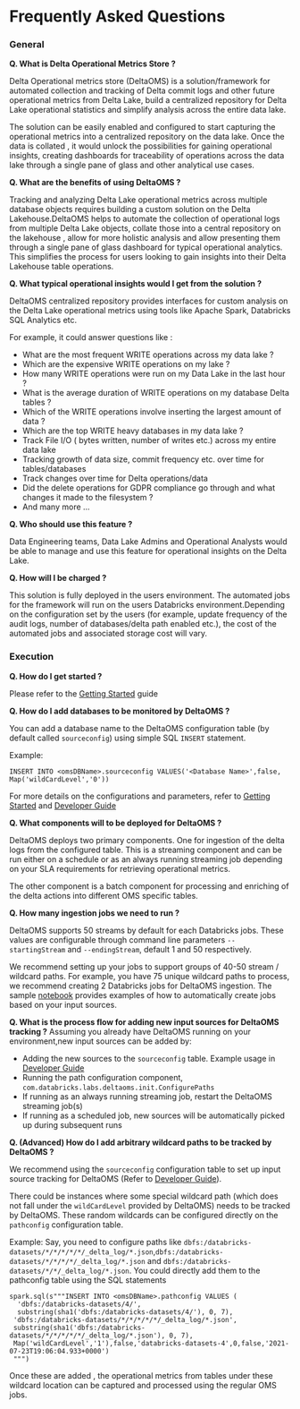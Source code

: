 # Frequently Asked Questions

### General

**Q. What is Delta Operational Metrics Store ?**

Delta Operational metrics store (DeltaOMS) is a solution/framework for automated collection 
and tracking of Delta commit logs and other future operational metrics from Delta Lake, 
build a centralized repository for Delta Lake operational statistics and simplify analysis 
across the entire data lake.

The solution can be easily enabled and configured to start capturing the operational metrics into a 
centralized repository on the data lake. Once the data is collated , it would unlock the 
possibilities for gaining operational insights, creating dashboards for traceability of operations 
across the data lake through a single pane of glass and other analytical use cases.

**Q. What are the benefits of using DeltaOMS ?**

Tracking and analyzing Delta Lake operational metrics across multiple database objects requires 
building a custom solution on the Delta Lakehouse.DeltaOMS helps to automate the collection of 
operational logs from multiple Delta Lake objects, collate those into a central repository on 
the lakehouse , allow for more holistic analysis and allow presenting them through 
a single pane of glass dashboard for typical operational analytics. 
This simplifies the process for users looking to gain insights into their Delta Lakehouse table operations.

**Q. What typical operational insights would I get from the solution ?**

DeltaOMS centralized repository provides interfaces for custom analysis on the Delta Lake 
operational metrics using tools like Apache Spark, Databricks SQL Analytics etc. 

For example, it could answer questions like :

- What are the most frequent WRITE operations across my data lake ?
- Which are the expensive WRITE operations on my lake ?
- How many WRITE operations were run on my Data Lake in the last hour ?
- What is the average duration of WRITE operations on my database Delta tables ?
- Which of the WRITE operations involve inserting the largest amount of data ?
- Which are the top WRITE heavy databases in my data lake ?
- Track File I/O ( bytes written, number of writes etc.) across my entire data lake 
- Tracking growth of data size, commit frequency etc. over time for tables/databases
- Track changes over time for Delta operations/data
- Did the delete operations for GDPR compliance go through and what changes it made to the filesystem ?
- And many more ...

**Q. Who should use this feature ?**

Data Engineering teams, Data Lake Admins and Operational Analysts would be able to 
manage and use this feature for operational insights on the Delta Lake. 

**Q. How will I be charged ?**

This solution is fully deployed in the users environment. The automated jobs for the framework 
will run on the users Databricks environment.Depending on the configuration set by the users 
(for example, update frequency of the audit logs, number of databases/delta path enabled etc.), 
the cost of the automated jobs and associated storage cost will vary. 

### Execution

**Q. How do I get started ?**

Please refer to the [Getting Started](./GETTING%20STARTED.md) guide

**Q. How do I add databases to be monitored by DeltaOMS ?**

You can add a database name to the DeltaOMS configuration table (by default called `sourceconfig`) 
using simple SQL `INSERT` statement.

Example:

`INSERT INTO <omsDBName>.sourceconfig VALUES('<Database Name>',false, Map('wildCardLevel','0'))`

For more details on the configurations and parameters, refer to [Getting Started](./GETTING%20STARTED.md) 
and [Developer Guide](./DEVELOPER.md)  

**Q. What components will to be deployed for DeltaOMS ?**

DeltaOMS deploys two primary components. One for ingestion of the delta logs from the configured 
table. This is a streaming component and can be run either on a schedule or as an always running 
streaming job depending on your SLA requirements for retrieving operational metrics.

The other component is a batch component for processing and enriching of the delta actions 
into different OMS specific tables.

**Q. How many ingestion jobs we need to run ?**

DeltaOMS supports 50 streams by default for each Databricks jobs. These values are configurable 
through command line parameters `--startingStream` and `--endingStream`, default 1 and 50 respectively.

We recommend setting up your jobs to support groups of 40-50 stream / wildcard paths. For example,
you have 75 unique wildcard paths to process, we recommend creating 2 Databricks jobs for DeltaOMS ingestion. 
The sample [notebook](../scripts/job/OMS_Setup_STEP2.py) provides examples of how to automatically 
create jobs based on your input sources. 

**Q.  What is the process flow for adding new input sources for DeltaOMS tracking ?**
Assuming you already have DeltaOMS running on your environment,new input sources can be added by:

- Adding the new sources to the `sourceconfig` table. Example usage in [Developer Guide](./DEVELOPER.md)
- Running the path configuration component, `com.databricks.labs.deltaoms.init.ConfigurePaths`
- If running as an always running streaming job, restart the DeltaOMS streaming job(s)
- If running as a scheduled job, new sources will be automatically picked up during subsequent runs

**Q. (Advanced) How do I add arbitrary wildcard paths to be tracked by DeltaOMS ?**

We recommend using the `sourceconfig` configuration table to set up input source tracking for DeltaOMS 
(Refer to [Developer Guide](./DEVELOPER.md)). 

There could be instances where some special wildcard path (which does not fall under the `wildCardLevel` 
provided by DeltaOMS) needs to be tracked by DeltaOMS. These random wildcards can be configured directly 
on the `pathconfig` configuration table.

Example: Say, you need to configure paths like 
`dbfs:/databricks-datasets/*/*/*/*/*/_delta_log/*.json`,`dbfs:/databricks-datasets/*/*/*/*/_delta_log/*.json` 
and `dbfs:/databricks-datasets/*/*/_delta_log/*.json`. You could directly add them to the pathconfig table 
using the SQL statements

```
spark.sql(s"""INSERT INTO <omsDBName>.pathconfig VALUES (
  'dbfs:/databricks-datasets/4/',
  substring(sha1('dbfs:/databricks-datasets/4/'), 0, 7), 
 'dbfs:/databricks-datasets/*/*/*/*/*/_delta_log/*.json', 
 substring(sha1('dbfs:/databricks-datasets/*/*/*/*/*/_delta_log/*.json'), 0, 7), 
 Map('wildCardLevel','1'),false,'databricks-datasets-4',0,false,'2021-07-23T19:06:04.933+0000')
 """)
```
Once these are added , the operational metrics from tables under these wildcard location 
can be captured and processed using the regular OMS jobs.


